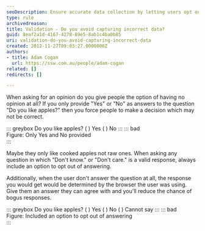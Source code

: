 ```yaml
---
seoDescription: Ensure accurate data collection by letting users opt out of questions they can't answer.
type: rule
archivedreason: 
title: Validation - Do you avoid capturing incorrect data?
guid: 8eaf2a1d-4167-4278-89e5-8ab1c4ba0b85
uri: validation-do-you-avoid-capturing-incorrect-data
created: 2012-11-27T09:03:27.0000000Z
authors:
- title: Adam Cogan
  url: https://ssw.com.au/people/adam-cogan
related: []
redirects: []

---
```


When asking for an opinion do you give people the option of having no opinion at all? If you only provide "Yes" or "No" as answers to the question "Do you like apples?" then you force people to make a decision which may not be correct.

<!--endintro-->

::: greybox
Do you like apples?
( ) Yes
( ) No
:::
::: bad  
Figure: Only Yes and No provided  
:::


Maybe they only like cooked apples not raw ones. When asking any question in which "Don't know." or "Don't care." is a valid response, always include an option to opt out of answering.

Additionally, when the user don't answer the question at all, the response you would get would be determined by the browser the user was using. Give them an answer they can agree with and you'll reduce the chance of bogus responses.

::: greybox
Do you like apples?
( ) Yes
( ) No
( ) Cannot say
:::
::: bad  
Figure: Included an option to opt out of answering  
:::
